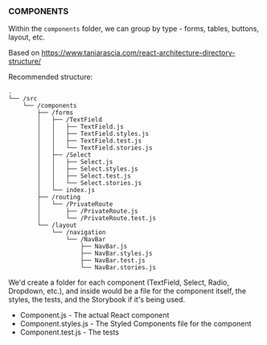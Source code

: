 ### COMPONENTS

Within the `components` folder, we can group by type - forms, tables, buttons, layout, etc.

Based on https://www.taniarascia.com/react-architecture-directory-structure/

Recommended structure:
```
.
└── /src
    └── /components
        ├── /forms
        │   ├── /TextField
        │   │   ├── TextField.js
        │   │   ├── TextField.styles.js
        │   │   ├── TextField.test.js
        │   │   └── TextField.stories.js
        │   ├── /Select
        │   │   ├── Select.js
        │   │   ├── Select.styles.js
        │   │   ├── Select.test.js
        │   │   └── Select.stories.js
        │   └── index.js
        ├── /routing
        │   └── /PrivateRoute
        │       ├── /PrivateRoute.js
        │       └── /PrivateRoute.test.js
        └── /layout
            └── /navigation
                └── /NavBar
                    ├── NavBar.js
                    ├── NavBar.styles.js
                    ├── NavBar.test.js
                    └── NavBar.stories.js
```

We'd create a folder for each component (TextField, Select, Radio, Dropdown, etc.), and inside would be a file for the component itself, the styles, the tests, and the Storybook if it's being used.

- Component.js - The actual React component
- Component.styles.js - The Styled Components file for the component
- Component.test.js - The tests